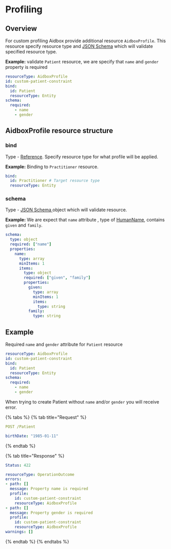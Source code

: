 # Profiling

## Overview

For custom profiling Aidbox provide additional resource `AidboxProfile`. This resource specify resource type and [JSON Schema](https://json-schema.org/) which will validate specified resource type.

**Example:** validate `Patient` resource, we are specify that `name` and `gender` property is required

```yaml
resourceType: AidboxProfile
id: custom-patient-constraint
bind:
  id: Patient
  resourceType: Entity
schema:
  required:
    - name
    - gender
```

## AidboxProfile resource structure

### bind 

Type -  [Reference](https://www.hl7.org/fhir/references.html). Specify resource type for what profile will be applied. 

**Example:** Binding to `Practitioner` resource.

```yaml
bind:
  id: Practitioner # Target resource type
  resourceType: Entity
```

### schema

Type -  [JSON Schema ](https://json-schema.org/) object which will validate resource.

**Example:**  We are expect that `name`  attribute , type of [HumanName](https://www.hl7.org/fhir/datatypes.html#HumanName), contains `given` and `family`.

```yaml
schema:
  type: object
  required: ["name"]
  properties:
    name:
      type: array
      minItems: 1
      items:
        type: object
        required: ["given", "family"]
        properties:
          given:
            type: array
            minItems: 1
            items:
              type: string
          family:
            type: string
```

## Example

Required `name` and `gender` attribute for `Patient` resource

```yaml
resourceType: AidboxProfile
id: custom-patient-constraint
bind:
  id: Patient
  resourceType: Entity
schema:
  required:
    - name
    - gender
```

When trying to create Patient without `name` and/or `gender`  you will receive error.

{% tabs %}
{% tab title="Request" %}
```yaml
POST /Patient

birthDate: "1985-01-11"
```
{% endtab %}

{% tab title="Response" %}
```yaml
Status: 422

resourceType: OperationOutcome
errors:
- path: []
  message: Property name is required
  profile:
    id: custom-patient-constraint
    resourceType: AidboxProfile
- path: []
  message: Property gender is required
  profile:
    id: custom-patient-constraint
    resourceType: AidboxProfile
warnings: []


```
{% endtab %}
{% endtabs %}

